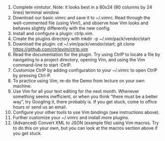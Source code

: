 1. Complete vimtutor. Note: it looks best in a 80x24 (80 columns by 24 lines) terminal window.
2. Download our basic vimrc and save it to ~/.vimrc. Read through the well-commented file (using Vim!), and observe how Vim looks and behaves slightly differently with the new config.
3. Install and configure a plugin: ctrlp.vim.
  1. Create the plugins directory with mkdir -p ~/.vim/pack/vendor/start
  2. Download the plugin: cd ~/.vim/pack/vendor/start; git clone       https://github.com/ctrlpvim/ctrlp.vim
  3. Read the documentation for the plugin. Try using CtrlP to locate a file by navigating to a project directory, opening Vim, and using the Vim command-line to start :CtrlP.
  4. Customize CtrlP by adding configuration to your ~/.vimrc to open CtrlP by pressing Ctrl-P.
4. To practice using Vim, re-do the Demo from lecture on your own machine.
5. Use Vim for all your text editing for the next month. Whenever something seems inefficient, or when you think “there must be a better way”, try Googling it, there probably is. If you get stuck, come to office hours or send us an email.
6. Configure your other tools to use Vim bindings (see instructions above).
7. Further customize your ~/.vimrc and install more plugins.
8. (Advanced) Convert XML to JSON (example file) using Vim macros. Try to do this on your own, but you can look at the macros section above if you get stuck.

